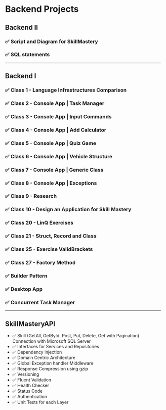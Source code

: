 # Backend Projects

## Backend II

### ✅ Script and Diagram for SkillMastery

### ✅ SQL statements

___
## Backend I

### ✅ Class 1 - Language Infrastructures Comparison

### ✅ Class 2 - Console App | Task Manager

### ✅ Class 3 - Console App | Input Commands

### ✅ Class 4 - Console App | Add Calculator

### ✅ Class 5 - Console App | Quiz Game

### ✅ Class 6 - Console App | Vehicle Structure

### ✅ Class 7 - Console App | Generic Class

### ✅ Class 8 - Console App | Exceptions

### ✅ Class 9 - Research

### ✅ Class 10 - Design an Application for Skill Mastery

### ✅ Class 20 - LinQ Exercises

### ✅ Class 21 - Struct, Record and Class

### ✅ Class 25 - Exercise ValidBrackets

### ✅ Class 27 - Factory Method

### ✅ Builder Pattern

### ✅ Desktop App

### ✅ Concurrent Task Manager

---

## SkillMasteryAPI

- ✅ Skill (GetAll, GetById, Post, Put, Delete, Get with Pagination) Connection with Microsoft SQL Server
- ✅ Interfaces for Services and Repositories
- ✅ Dependency Injection
- ✅ Domain Centric Architecture
- ✅ Global Exception handler Middleware
- ✅ Response Compression using gzip
- ✅ Versioning
- ✅ Fluent Validation
- ✅ Health Checker
- ✅ Status Code
- ✅ Authentication
- ✅ Unit Tests for each Layer 
